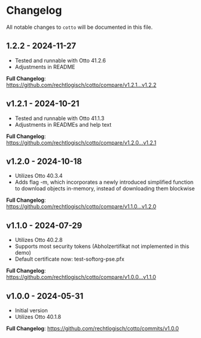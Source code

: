 # Changelog

All notable changes to `cotto` will be documented in this file.

## 1.2.2 - 2024-11-27
- Tested and runnable with Otto 41.2.6
- Adjustments in README

**Full Changelog**: https://github.com/rechtlogisch/cotto/compare/v1.2.1...v1.2.2

## v1.2.1 - 2024-10-21
- Tested and runnable with Otto 41.1.3
- Adjustments in READMEs and help text

**Full Changelog**: https://github.com/rechtlogisch/cotto/compare/v1.2.0...v1.2.1

## v1.2.0 - 2024-10-18
- Utilizes Otto 40.3.4
- Adds flag -m, which incorporates a newly introduced simplified function to download objects in-memory, instead of downloading them blockwise

**Full Changelog**: https://github.com/rechtlogisch/cotto/compare/v1.1.0...v1.2.0

## v1.1.0 - 2024-07-29
- Utilizes Otto 40.2.8
- Supports most security tokens (Abholzertifikat not implemented in this demo)
- Default certificate now: test-softorg-pse.pfx

**Full Changelog**: https://github.com/rechtlogisch/cotto/compare/v1.0.0...v1.1.0

## v1.0.0 - 2024-05-31
- Initial version
- Utilizes Otto 40.1.8

**Full Changelog**: https://github.com/rechtlogisch/cotto/commits/v1.0.0
